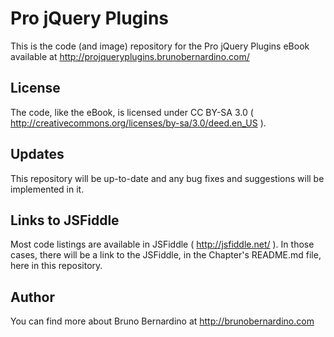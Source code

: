 # Pro jQuery Plugins

This is the code (and image) repository for the Pro jQuery Plugins eBook available at http://projqueryplugins.brunobernardino.com/

## License

The code, like the eBook, is licensed under CC BY-SA 3.0 ( http://creativecommons.org/licenses/by-sa/3.0/deed.en_US ).

## Updates

This repository will be up-to-date and any bug fixes and suggestions will be implemented in it.

## Links to JSFiddle

Most code listings are available in JSFiddle ( http://jsfiddle.net/ ). In those cases, there will be a link to the JSFiddle, in the Chapter's README.md file, here in this repository.

## Author

You can find more about Bruno Bernardino at http://brunobernardino.com
